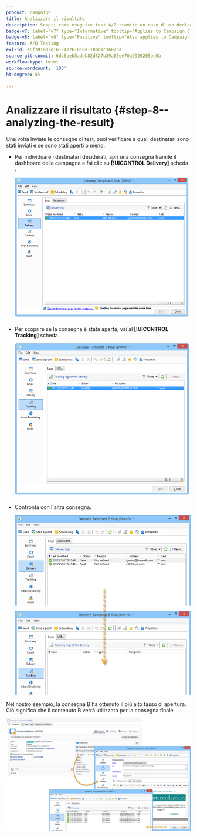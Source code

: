 ```yaml
---
product: campaign
title: Analizzare il risultato
description: Scopri come eseguire test A/B tramite un caso d’uso dedicato
badge-v7: label="v7" type="Informative" tooltip="Applies to Campaign Classic v7"
badge-v8: label="v8" type="Positive" tooltip="Also applies to Campaign v8"
feature: A/B Testing
exl-id: e6f39180-d161-4226-810a-10bb1c3682ca
source-git-commit: 6dc6aeb5adeb82d527b39a05ee70a9926205ea0b
workflow-type: tm+mt
source-wordcount: '103'
ht-degree: 5%

---
```


# Analizzare il risultato {#step-8--analyzing-the-result}



Una volta inviate le consegne di test, puoi verificare a quali destinatari sono stati inviati e se sono stati aperti o meno.

* Per individuare i destinatari desiderati, apri una consegna tramite il dashboard della campagna e fai clic su **[!UICONTROL Delivery]** scheda .

   ![](assets/use_case_abtesting_analysis_001.png)

* Per scoprire se la consegna è stata aperta, vai al **[!UICONTROL Tracking]** scheda .

   ![](assets/use_case_abtesting_analysis_002.png)

* Confronta con l&#39;altra consegna.

   ![](assets/use_case_abtesting_analysis_003.png)

Nel nostro esempio, la consegna B ha ottenuto il più alto tasso di apertura. Ciò significa che il contenuto B verrà utilizzato per la consegna finale.

![](assets/use_case_abtesting_analysis_004.png)
